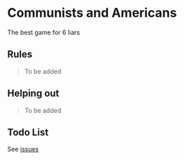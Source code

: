 # Communists and Americans
The best game for 6 liars

## Rules
> To be added

## Helping out
> To be added

## Todo List
See [issues](https://github.com/penguoir/co-and-am/issues)
